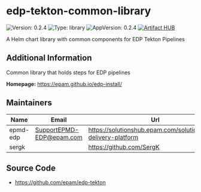 # edp-tekton-common-library

![Version: 0.2.4](https://img.shields.io/badge/Version-0.2.4-informational?style=flat-square) ![Type: library](https://img.shields.io/badge/Type-library-informational?style=flat-square) ![AppVersion: 0.2.4](https://img.shields.io/badge/AppVersion-0.2.4-informational?style=flat-square)
[![Artifact HUB](https://img.shields.io/endpoint?url=https://artifacthub.io/badge/repository/epmdedp)](https://artifacthub.io/packages/search?repo=epmdedp)

A Helm chart library with common components for EDP Tekton Pipelines

## Additional Information

Common library that holds steps for EDP pipelines

**Homepage:** <https://epam.github.io/edp-install/>

## Maintainers

| Name | Email | Url |
| ---- | ------ | --- |
| epmd-edp | <SupportEPMD-EDP@epam.com> | <https://solutionshub.epam.com/solution/epam-delivery-platform> |
| sergk |  | <https://github.com/SergK> |

## Source Code

* <https://github.com/epam/edp-tekton>


